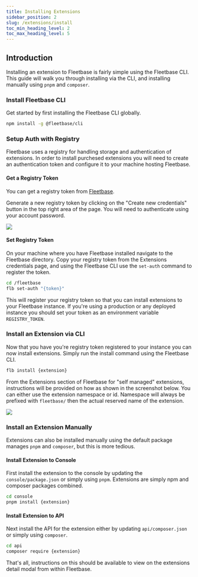 ```yaml
---
title: Installing Extensions
sidebar_position: 2
slug: /extensions/install
toc_min_heading_level: 2
toc_max_heading_level: 5
---
```


## Introduction

Installing an extension to Fleetbase is fairly simple using the Fleetbase CLI. This guide will walk you through installing via the CLI, and installing manually using `pnpm` and `composer`.

### Install Fleetbase CLI

Get started by first installing the Fleetbase CLI globally.

```bash
npm install -g @fleetbase/cli
```

### Setup Auth with Registry

Fleetbase uses a registry for handling storage and authentication of extensions. In order to install purchesed extensions you will need to create an authentication token and configure it to your machine hosting Fleetbase.

#### Get a Registry Token

You can get a registry token from [Fleetbase](https://console.fleetbase.io/extensions/developers/credentials).

Generate a new registry token by clicking on the "Create new credentials" button in the top right area of the page. You will need to authenticate using your account password.

<div style={{display: 'flex', textAlign: 'center', display: 'flex', alignItems: 'center', justifyContent: 'center'}}>
    <img src="/img/create-registry-token.png" style={{width: '100%'}} />
</div>

#### Set Registry Token

On your machine where you have Fleetbase installed navigate to the Fleetbase directory. Copy your registry token from the Extensions credentials page, and using the Fleetbase CLI use the `set-auth` command to register the token.

```bash
cd /fleetbase
flb set-auth "{token}"
```

This will register your registry token so that you can install extensions to your Fleetbase instance. If you're using a production or any deployed instance you should set your token as an environment variable `REGISTRY_TOKEN`. 

### Install an Extension via CLI

Now that you have you're registry token registered to your instance you can now install extensions. Simply run the install command using the Fleetbase CLI.

```bash
flb install {extension}
```

From the Extensions section of Fleetbase for "self managed" extensions, instructions will be provided on how as shown in the screenshot below. You can either use the extension namespace or id. Namespace will always be prefixed with `fleetbase/` then the actual reserved name of the extension.

<div style={{display: 'flex', textAlign: 'center', display: 'flex', alignItems: 'center', justifyContent: 'center'}}>
    <img src="/img/extension-install-instructions.png" style={{width: '100%'}} />
</div>

### Install an Extension Manually

Extensions can also be installed manually using the default package manages `pnpm` and `composer`, but this is more tedious.

#### Install Extension to Console

First install the extension to the console by updating the `console/package.json` or simply using `pnpm`. Extensions are simply npm and composer packages combined. 

```bash
cd console
pnpm install {extension}
```
#### Install Extension to API

Next install the API for the extension either by updating `api/composer.json` or simply using `composer`.

```bash
cd api
composer require {extension}
```

That's all, instructions on this should be available to view on the extensions detail modal from within Fleetbase.


